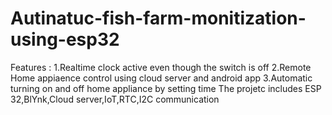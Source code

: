 # Autinatuc-fish-farm-monitization-using-esp32
Features :
1.Realtime  clock  active even though the switch is off
2.Remote Home appiaence control using cloud server and android app
3.Automatic turning on and off home appliance by  setting time
The projetc includes ESP 32,BlYnk,Cloud server,IoT,RTC,I2C communication
